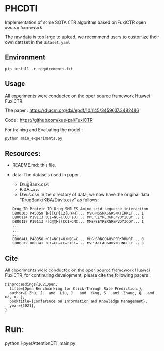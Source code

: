 # PHCDTI
Implementation of some SOTA CTR algorithm based on FuxiCTR open source framework

The raw data is too large to upload, we recommend users to customize their own dataset in the ```dataset.yaml```
## Environment
```
pip install -r requirements.txt
```
## Usage 
All experiments were conducted on the open source framework Huawei FuxiCTR.

The paper : https://dl.acm.org/doi/epdf/10.1145/3459637.3482486

Code : https://github.com/xue-pai/FuxiCTR

For training and Evaluating the model :
```
python main_experiments.py
```
## Resources:
+ README.md: this file.
+ data: The datasets used in paper.
	+ DrugBank.csv: 
	+ KIBA.csv: 
	+ Davis.csv
	In the directory of data, we now have the original data "DrugBank/KIBA/Davis.csv" as follows:

	```
	Drug_ID Protein_ID Drug_SMILES Amino_acid_sequence interaction
	DB00303 P45059 [H][C@]12[C@@H]... MVKFNSSRKSGKSKKTIRKLT... 1
	DB00114 P19113 CC1=NC=C(COP(O)... MMEPEEYRERGREMVDYICQY... 1
	DB00117 P19113 N[C@@H](CC1=CNC... MMEPEEYRERGREMVDYICQY... 1
	...
	...
	...
	DB00441 P48050 NC1=NC(=O)N(C=C... MHGHSRNGQAHVPRRKRRNRF... 0
	DB08532 O00341 FC1=CC=CC=C1C1=... MVPHAILARGRDVCRRNGLLI... 0

	```



## Cite
All experiments were conducted on the open source framework Huawei FuxiCTR, for continuting development, please cite the following papers :
```
@inproceedings{2021Open,
  title={Open Benchmarking for Click-Through Rate Prediction.},
  author={ Zhu, J.  and  Liu, J.  and  Yang, S.  and  Zhang, Q.  and  He, X. },
  booktitle={Conference on Information and Knowledge Management},
  year={2021},
}
```
# Run:

python HpyerAttentionDTI_main.py
